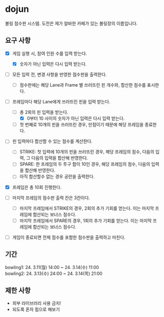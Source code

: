 # dojun

볼링 점수판 시스템. 도전은 제가 알바한 카페가 있는 볼링장의 이름입니다.

## 요구 사항

- [x] 게임 실행 시, 참여 인원 수를 입력 받는다.
  - [x] 숫자가 아닌 입력은 다시 입력 받는다.
- [ ] 모든 입력 전, 변경 사항을 반영한 점수판을 출력한다.
  - [ ] 점수판에는 해당 Lane과 Frame 별 쓰러뜨린 핀 개수와, 합산한 점수를 표시한다.
- [ ] 프레임마다 해당 Lane에게 쓰러뜨린 핀을 입력 받는다.
  - [ ] 총 2회의 핀 입력을 받는다.
    - [x] 0부터 10 사이의 숫자가 아닌 입력은 다시 입력 받는다.
  - [ ] 첫 번째로 10개의 핀을 쓰러뜨린 경우, 만점이기 때문에 해당 프레임을 종료한다.
- [ ] 핀 입력마다 합산할 수 있는 점수를 계산한다.
  - [ ] STRIKE: 첫 입력에 10개의 핀을 쓰러뜨린 경우, 해당 프레임의 점수, 다음의 입력, 그 다음의 입력을 합산해 반영한다.
  - [ ] SPARE: 한 프레임의 두 투구 합이 10인 경우, 해당 프레임의 점수, 다음의 입력을 합산해 반영한다.
  - [ ] 아직 합산할수 없는 경우 공란을 출력한다.
- [x] 프레임은 총 10회 진행한다.
- [ ] 마지막 프레임의 점수판 출력 칸은 3칸이다.
  - [ ] 마지막 프레임에서 STRIKE의 경우, 2회의 추가 기회를 얻는다. 이는 마지막 프레임에 합산되는 보너스 점수다.
  - [ ] 마지막 프레임에서 SPARE의 경우, 1회의 추가 기회를 얻는다. 이는 마지막 프레임에 합산되는 보너스 점수다.
- [ ] 게임이 종료되면 전체 점수를 포함한 점수판을 출력하고 마친다.


## 기간

bowling1: 24. 3.11(월) 14:00 ~ 24. 3.14(수) 11:00<br>
bowling2: 24. 3.13(수) 24:00 ~ 24. 3.14(목) 21:00

## 제한 사항

- 외부 라이브러리 사용 금지!
- 되도록 혼자 힘으로 해보기